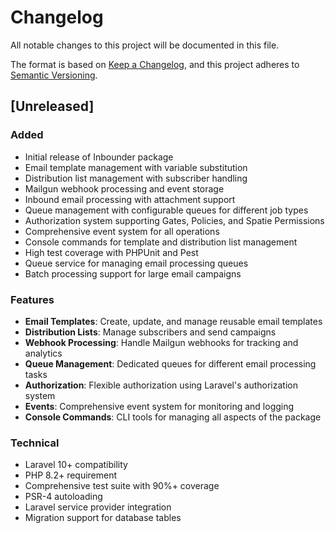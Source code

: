 # Changelog

All notable changes to this project will be documented in this file.

The format is based on [Keep a Changelog](https://keepachangelog.com/en/1.0.0/),
and this project adheres to [Semantic Versioning](https://semver.org/spec/v2.0.0.html).

## [Unreleased]

### Added
- Initial release of Inbounder package
- Email template management with variable substitution
- Distribution list management with subscriber handling
- Mailgun webhook processing and event storage
- Inbound email processing with attachment support
- Queue management with configurable queues for different job types
- Authorization system supporting Gates, Policies, and Spatie Permissions
- Comprehensive event system for all operations
- Console commands for template and distribution list management
- High test coverage with PHPUnit and Pest
- Queue service for managing email processing queues
- Batch processing support for large email campaigns

### Features
- **Email Templates**: Create, update, and manage reusable email templates
- **Distribution Lists**: Manage subscribers and send campaigns
- **Webhook Processing**: Handle Mailgun webhooks for tracking and analytics
- **Queue Management**: Dedicated queues for different email processing tasks
- **Authorization**: Flexible authorization using Laravel's authorization system
- **Events**: Comprehensive event system for monitoring and logging
- **Console Commands**: CLI tools for managing all aspects of the package

### Technical
- Laravel 10+ compatibility
- PHP 8.2+ requirement
- Comprehensive test suite with 90%+ coverage
- PSR-4 autoloading
- Laravel service provider integration
- Migration support for database tables
